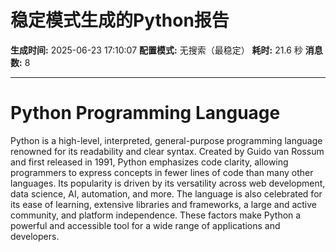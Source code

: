 # 稳定模式生成的Python报告

**生成时间:** 2025-06-23 17:10:07
**配置模式:** 无搜索（最稳定）
**耗时:** 21.6 秒
**消息数:** 8

---

# Python Programming Language

Python is a high-level, interpreted, general-purpose programming language renowned for its readability and clear syntax. Created by Guido van Rossum and first released in 1991, Python emphasizes code clarity, allowing programmers to express concepts in fewer lines of code than many other languages. Its popularity is driven by its versatility across web development, data science, AI, automation, and more. The language is also celebrated for its ease of learning, extensive libraries and frameworks, a large and active community, and platform independence. These factors make Python a powerful and accessible tool for a wide range of applications and developers.